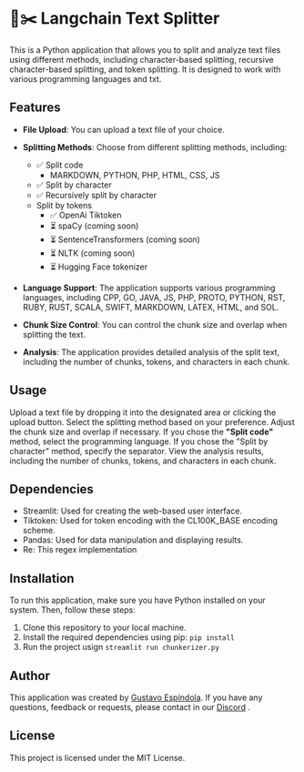 # 🦜️✂️ Langchain Text Splitter
This is a Python application that allows you to split and analyze text files using different methods, including character-based splitting, recursive character-based splitting, and token splitting. It is designed to work with various programming languages and txt.

## Features
- **File Upload**: You can upload a text file of your choice.
- **Splitting Methods**: Choose from different splitting methods, including:
    - ✅ Split code
        - MARKDOWN, PYTHON, PHP, HTML, CSS, JS
    - ✅ Split by character
    - ✅ Recursively split by character
    - Split by tokens
        - ✅ OpenAi Tiktoken
        - ⏳ spaCy (coming soon)
        - ⏳ SentenceTransformers (coming soon)
        - ⏳ NLTK (coming soon)
        - ⏳ Hugging Face tokenizer

- **Language Support**: The application supports various programming languages, including CPP, GO, JAVA, JS, PHP, PROTO, PYTHON, RST, RUBY, RUST, SCALA, SWIFT, MARKDOWN, LATEX, HTML, and SOL.
- **Chunk Size Control**: You can control the chunk size and overlap when splitting the text.
- **Analysis**: The application provides detailed analysis of the split text, including the number of chunks, tokens, and characters in each chunk.

## Usage
Upload a text file by dropping it into the designated area or clicking the upload button.
Select the splitting method based on your preference.
Adjust the chunk size and overlap if necessary.
If you chose the **"Split code"** method, select the programming language.
If you chose the "Split by character" method, specify the separator.
View the analysis results, including the number of chunks, tokens, and characters in each chunk.

## Dependencies
-   Streamlit: Used for creating the web-based user interface.
-   Tiktoken: Used for token encoding with the CL100K_BASE encoding scheme.
-   Pandas: Used for data manipulation and displaying results.
-   Re: This regex implementation

## Installation
To run this application, make sure you have Python installed on your system. Then, follow these steps:

1.  Clone this repository to your local machine.
2.  Install the required dependencies using pip: `pip install`
3.  Run the project usign `streamlit run chunkerizer.py`

## Author
This application was created by [Gustavo Espíndola](https://github.com/gustavoespindola). If you have any questions, feedback or requests, please contact in our [Discord](https://discord.gg/mZf5aaYt) .

## License
This project is licensed under the MIT License.
